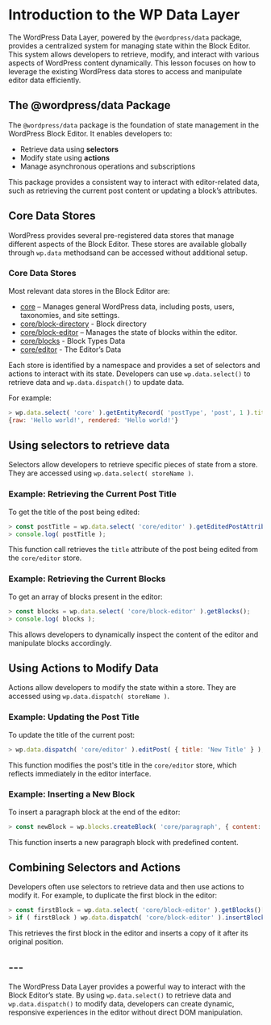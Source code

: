 # **Introduction to the WP Data Layer**

The WordPress Data Layer, powered by the `@wordpress/data` package, provides a centralized system for managing state within the Block Editor. This system allows developers to retrieve, modify, and interact with various aspects of WordPress content dynamically. This lesson focuses on how to leverage the existing WordPress data stores to access and manipulate editor data efficiently.

## **The @wordpress/data Package**

The `@wordpress/data` package is the foundation of state management in the WordPress Block Editor. It enables developers to:

- Retrieve data using **selectors**
- Modify state using **actions**
- Manage asynchronous operations and subscriptions

This package provides a consistent way to interact with editor-related data, such as retrieving the current post content or updating a block’s attributes.

## **Core Data Stores**

WordPress provides several pre-registered data stores that manage different aspects of the Block Editor. These stores are available globally through `wp.data` methodsand can be accessed without additional setup.

### **Core Data Stores**

Most relevant data stores in the Block Editor are:

- [core](https://developer.wordpress.org/block-editor/reference-guides/data/data-core/) – Manages general WordPress data, including posts, users, taxonomies, and site settings.
- [core/block-directory](https://developer.wordpress.org/block-editor/reference-guides/data/data-core-block-directory/) \- Block directory
- [core/block-editor](https://developer.wordpress.org/block-editor/reference-guides/data/data-core-block-editor/) – Manages the state of blocks within the editor.
- [core/blocks](https://developer.wordpress.org/block-editor/reference-guides/data/data-core-blocks/) \- Block Types Data
- [core/editor](https://developer.wordpress.org/block-editor/reference-guides/data/data-core-editor/) \- The Editor’s Data

Each store is identified by a namespace and provides a set of selectors and actions to interact with its state. Developers can use `wp.data.select()` to retrieve data and `wp.data.dispatch()` to update data.

For example:

```javascript
> wp.data.select( 'core' ).getEntityRecord( 'postType', 'post', 1 ).title
{raw: 'Hello world!', rendered: 'Hello world!'}

```

## **Using selectors to retrieve data**

Selectors allow developers to retrieve specific pieces of state from a store. They are accessed using `wp.data.select( storeName )`.

### **Example: Retrieving the Current Post Title**

To get the title of the post being edited:

```javascript
> const postTitle = wp.data.select( 'core/editor' ).getEditedPostAttribute( 'title' );
> console.log( postTitle );
```

This function call retrieves the `title` attribute of the post being edited from the `core/editor` store.

### **Example: Retrieving the Current Blocks**

To get an array of blocks present in the editor:

```javascript
> const blocks = wp.data.select( 'core/block-editor' ).getBlocks();
> console.log( blocks );
```

This allows developers to dynamically inspect the content of the editor and manipulate blocks accordingly.

## **Using Actions to Modify Data**

Actions allow developers to modify the state within a store. They are accessed using `wp.data.dispatch( storeName )`.

### **Example: Updating the Post Title**

To update the title of the current post:

```javascript
> wp.data.dispatch( 'core/editor' ).editPost( { title: 'New Title' } );
```

This function modifies the post's title in the `core/editor` store, which reflects immediately in the editor interface.

### **Example: Inserting a New Block**

To insert a paragraph block at the end of the editor:

```javascript
> const newBlock = wp.blocks.createBlock( 'core/paragraph', { content: 'Hello World' } )> wp.data.dispatch( 'core/block-editor' ).insertBlocks( newBlock );
```

This function inserts a new paragraph block with predefined content.

## **Combining Selectors and Actions**

Developers often use selectors to retrieve data and then use actions to modify it. For example, to duplicate the first block in the editor:

```javascript
> const firstBlock = wp.data.select( 'core/block-editor' ).getBlocks()[0];
> if ( firstBlock ) wp.data.dispatch( 'core/block-editor' ).insertBlocks( firstBlock, 1 );
```

This retrieves the first block in the editor and inserts a copy of it after its original position.

## ---

The WordPress Data Layer provides a powerful way to interact with the Block Editor’s state. By using `wp.data.select()` to retrieve data and `wp.data.dispatch()` to modify data, developers can create dynamic, responsive experiences in the editor without direct DOM manipulation.
